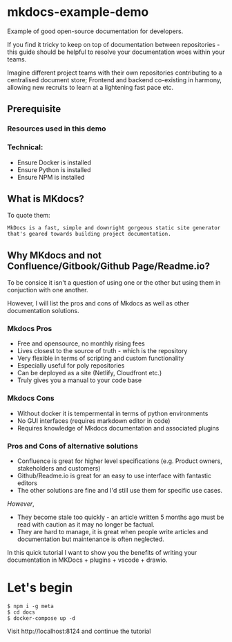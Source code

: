 # mkdocs-example-demo
Example of good open-source documentation for developers. 

If you find it tricky to keep on top of documentation between repositories - this guide should be helpful to resolve your documentation woes within your teams. 

Imagine different project teams with their own repositories contributing to a centralised document store; Frontend and backend co-existing in harmony, allowing new recruits to learn at a lightening fast pace etc.
## Prerequisite

### Resources used in this demo
### Technical:
- Ensure Docker is installed
- Ensure Python is installed
- Ensure NPM is installed


## What is MKdocs? 

To quote them: 

`MkDocs is a fast, simple and downright gorgeous static site generator that's geared towards building project documentation.`

## Why MKdocs and not Confluence/Gitbook/Github Page/Readme.io? 

To be consice it isn't a question of using one or the other but using them in conjuction with one another. 

However, I will list the pros and cons of Mkdocs as well as other documentation solutions.

### Mkdocs Pros

- Free and opensource, no monthly rising fees
- Lives closest to the source of truth - which is the repository
- Very flexible in terms of scripting and custom functionality
- Especially useful for poly repositories
- Can be deployed as a site (Netlify, Cloudfront etc.)
- Truly gives you a manual to your code base

### Mkdocs Cons

- Without docker it is tempermental in terms of python environments
- No GUI interfaces (requires markdown editor in code)
- Requires knowledge of Mkdocs documentation and associated plugins


### Pros and Cons of alternative solutions

- Confluence is great for higher level specifications (e.g. Product owners, stakeholders and customers)
- Github/Readme.io is great for an easy to use interface with fantastic editors
- The other solutions are fine and I'd still use them for specific use cases.

*However*,
- They become stale too quickly - an article written 5 months ago must be read with caution as it may no longer be factual.
- They are hard to manage, it is great when people write articles and documentation but maintenance is often neglected.


In this quick tutorial I want to show you the benefits of writing your documentation in MKDocs + plugins + vscode + drawio.


# Let's begin

```console
$ npm i -g meta
$ cd docs
$ docker-compose up -d
```

Visit http://localhost:8124 and continue the tutorial
